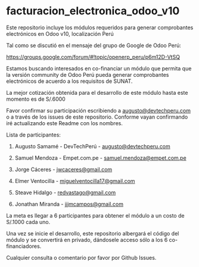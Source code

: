 # facturacion_electronica_odoo_v10
Este repositorio incluye los módulos requeridos para generar comprobantes electrónicos en Odoo v10, localización Perú


Tal como se discutió en el mensaje del grupo de Google de Odoo Perú:

https://groups.google.com/forum/#!topic/openerp_peru/p6m12D-VtSQ

Estamos buscando interesados en co-financiar un módulo que permita que la versión community de Odoo Perú pueda generar comprobantes electrónicos de acuerdo a los requisitos de SUNAT.

La mejor cotización obtenida para el desarrollo de este módulo hasta este momento es de S/.6000

Favor confirmar su participación escribiendo a augusto@devtechperu.com o a través de los issues de este repositorio. Conforme vayan confirmando iré actualizando este Readme con los nombres.


Lista de participantes:

1) Augusto Samamé - DevTechPerú - augusto@devtechperu.com

2) Samuel Mendoza - Empet.com.pe - samuel.mendoza@empet.com.pe

3) Jorge Cáceres - jwcaceres@gmail.com

4) Elmer Ventocilla - miguelventocilla17@gmail.com

5) Steave Hidalgo - redvastago@gmail.com

6) Jonathan Miranda - jjjmcampos@gmail.com



La meta es llegar a 6 participantes para obtener el módulo a un costo de S/.1000 cada uno.

Una vez se inicie el desarrollo, este repositorio albergará el código del módulo y se convertirá en privado, dándosele acceso sólo a los 6 co-financiadores.

Cualquier consulta o comentario por favor por Github Issues.
